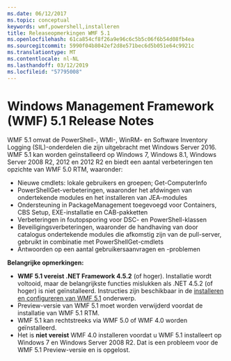 ```yaml
---
ms.date: 06/12/2017
ms.topic: conceptual
keywords: wmf,powershell,installeren
title: Releaseopmerkingen WMF 5.1
ms.openlocfilehash: 61ca854cf8f26a9e96c6c5b5c06f6b54d08fb4ea
ms.sourcegitcommit: 5990f04b8042ef2d8e571bec6d5b051e64c9921c
ms.translationtype: MT
ms.contentlocale: nl-NL
ms.lasthandoff: 03/12/2019
ms.locfileid: "57795008"
---
```

# <a name="windows-management-framework-wmf-51-release-notes"></a>Windows Management Framework (WMF) 5.1 Release Notes

WMF 5.1 omvat de PowerShell-, WMI-, WinRM- en Software Inventory Logging (SIL)-onderdelen die zijn uitgebracht met Windows Server 2016.
WMF 5.1 kan worden geïnstalleerd op Windows 7, Windows 8.1, Windows Server 2008 R2, 2012 en 2012 R2 en biedt een aantal verbeteringen ten opzichte van WMF 5.0 RTM, waaronder:

- Nieuwe cmdlets: lokale gebruikers en groepen; Get-ComputerInfo
- PowerShellGet-verbeteringen, waaronder het afdwingen van ondertekende modules en het installeren van JEA-modules
- Ondersteuning in PackageManagement toegevoegd voor Containers, CBS Setup, EXE-installatie en CAB-pakketten
- Verbeteringen in foutopsporing voor DSC- en PowerShell-klassen
- Beveiligingsverbeteringen, waaronder de handhaving van door catalogus ondertekende modules die afkomstig zijn van de pull-server, gebruikt in combinatie met PowerShellGet-cmdlets
- Antwoorden op een aantal gebruikersaanvragen en -problemen

**Belangrijke opmerkingen:**

- **WMF 5.1 vereist .NET Framework 4.5.2** (of hoger). Installatie wordt voltooid, maar de belangrijkste functies mislukken als .NET 4.5.2 (of hoger) is niet geïnstalleerd. Instructies zijn beschikbaar in de [installeren en configureren van WMF 5.1](https://msdn.microsoft.com/powershell/wmf/5.1/install-configure) onderwerp.
- Preview-versie van WMF 5.1 moet worden verwijderd voordat de installatie van WMF 5.1 RTM.
- WMF 5.1 kan rechtstreeks via WMF 5.0 of WMF 4.0 worden geïnstalleerd.
- Het is __niet vereist__ WMF 4.0 installeren voordat u WMF 5.1 installeert op Windows 7 en Windows Server 2008 R2. Dat is een probleem voor de WMF 5.1 Preview-versie en is opgelost.
